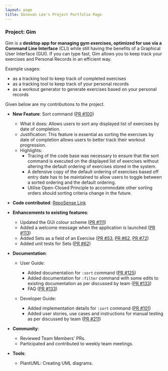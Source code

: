 ```yaml
---
layout: page
title: Donovan Lee's Project Portfolio Page
---
```


### Project: Gim

Gim is a **desktop app for managing gym exercises, optimized for use via a Command Line Interface** (CLI) while still having the benefits of a Graphical User Interface (GUI). If you can type fast, Gim allows you to keep track your exercises and Personal Records in an efficient way.

Example usages:
* as a tracking tool to keep track of completed exercises
* as a tracking tool to keep track of your personal records
* as a workout generator to generate exercises based on your personal records

Given below are my contributions to the project.

* **New Feature**: Sort command ([PR #100](https://github.com/AY2223S1-CS2103T-T15-4/tp/pull/100))
    * What it does: Allows users to sort any displayed list of exercises by date of completion.
    * Justification: This feature is essential as sorting the exercises by date of completion allows users to better track their workout progression.
    * Highlights:
        * Tracing of the code base was necessary to ensure that the sort command is executed on the displayed list of exercises without altering the default ordering of exercises stored in the system.
        * A defensive copy of the default ordering of exercises based off entry date has to be maintained to allow users to toggle between a sorted ordering and the default ordering.
        * Utilise Open-Closed Principle to accommodate other sorting orders should sorting criteria change in the future.

* **Code contributed**: [RepoSense Link](https://nus-cs2103-ay2223s1.github.io/tp-dashboard/?search=24donovan24&breakdown=true&sort=groupTitle&sortWithin=title&since=2022-09-16&timeframe=commit&mergegroup=&groupSelect=groupByRepos&checkedFileTypes=docs~functional-code~test-code~other)

* **Enhancements to existing features**:
    * Updated the GUI colour scheme ([PR #111](https://github.com/AY2223S1-CS2103T-T15-4/tp/pull/111))
    * Added a welcome message when the application is launched ([PR #113](https://github.com/AY2223S1-CS2103T-T15-4/tp/pull/113))
    * Added Sets as a field of an Exercise ([PR #53](https://github.com/AY2223S1-CS2103T-T15-4/tp/pull/53), [PR #62](https://github.com/AY2223S1-CS2103T-T15-4/tp/pull/62), [PR #72](https://github.com/AY2223S1-CS2103T-T15-4/tp/pull/72))
    * Added unit tests for Sets ([PR #62](https://github.com/AY2223S1-CS2103T-T15-4/tp/pull/62))

<div style="page-break-after: always;"></div>

* **Documentation**:
    * User Guide:
        * Added documentation for `:sort` command ([PR #125](https://github.com/AY2223S1-CS2103T-T15-4/tp/pull/125))
        * Added documentation for `:filter` command with some edits to existing documentation as per discussed by team ([PR #133](https://github.com/AY2223S1-CS2103T-T15-4/tp/pull/133))
        * FAQ ([PR #133](https://github.com/AY2223S1-CS2103T-T15-4/tp/pull/133))

    * Developer Guide:
        * Added implementation details for `:sort` command ([PR #101](https://github.com/AY2223S1-CS2103T-T15-4/tp/pull/101))
        * Added user stories, use cases and instructions for manual testing as per discussed by team ([PR #211](https://github.com/AY2223S1-CS2103T-T15-4/tp/pull/211))

* **Community**:
    * Reviewed Team Members' PRs.
    * Participated and contributed to weekly team meetings.

* **Tools**:
    * PlantUML: Creating UML diagrams.
